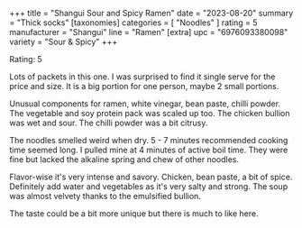+++
title = "Shangui Sour and Spicy Ramen"
date = "2023-08-20"
summary = "Thick socks"
[taxonomies]
categories = [ "Noodles" ]
rating = 5
manufacturer = "Shangui"
line = "Ramen"
[extra]
upc = "6976093380098"
variety = "Sour & Spicy"
+++

Rating: 5

Lots of packets in this one.
I was surprised to find it single serve for the price and size.
It is a big portion for one person, maybe 2 small portions.

Unusual components for ramen, white vinegar, bean paste, chilli powder.
The vegetable and soy protein pack was scaled up too.
The chicken bullion was wet and sour.
The chilli powder was a bit citrusy.

The noodles smelled weird when dry.
5 - 7 minutes recommended cooking time seemed long.
I pulled mine at 4 minutes of active boil time.
They were fine but lacked the alkaline spring and chew of other noodles.

Flavor-wise it's very intense and savory.
Chicken, bean paste, a bit of spice.
Definitely add water and vegetables as it's very salty and strong.
The soup was almost velvety thanks to the emulsified bullion.

The taste could be a bit more unique but there is much to like here.
